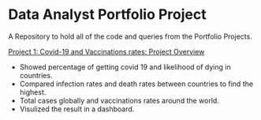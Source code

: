 # Data Analyst Portfolio Project
A Repository to hold all of the code and queries from the Portfolio Projects.

[ Project 1: Covid-19 and Vaccinations rates: Project Overview](https://github.com/TheNumbers8/PortfolioProject/blob/main/Covid.sql)
* Showed percentage of getting covid 19 and likelihood of dying in countries.
* Compared infection rates and  death rates between countries to find the highest.
* Total cases globally and vaccinations rates around the world. 
* Visulized the result in a dashboard.

